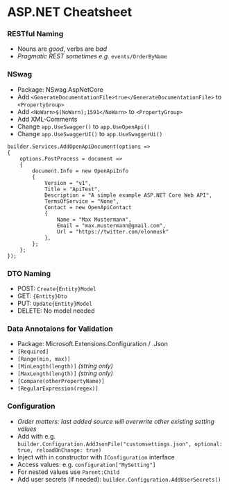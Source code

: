 # ASP.NET Cheatsheet

### RESTful Naming
- Nouns are *good*, verbs are *bad*
- *Pragmatic REST sometimes e.g.* ```events/OrderByName```

### NSwag
- Package: NSwag.AspNetCore
- Add ```<GenerateDocumentationFile>true</GenerateDocumentationFile>``` to ```<PropertyGroup>```
- Add ```<NoWarn>$(NoWarn);1591</NoWarn>``` to ```<PropertyGroup>```
- Add XML-Comments
- Change ```app.UseSwagger()``` to ```app.UseOpenApi()```
- Change ```app.UseSwaggerUI()``` to ```app.UseSwaggerUi()```
```
builder.Services.AddOpenApiDocument(options =>
{
    options.PostProcess = document =>
    {
        document.Info = new OpenApiInfo
        {
            Version = "v1",
            Title = "ApiTest",
            Description = "A simple example ASP.NET Core Web API",
            TermsOfService = "None",
            Contact = new OpenApiContact
            {
                Name = "Max Mustermann",
                Email = "max.mustermann@gmail.com",
                Url = "https://twitter.com/elonmusk"
            },
        };
    };
});
```

### DTO Naming
- POST: ```Create{Entity}Model```
- GET: ```{Entity}Dto```
- PUT: ```Update{Entity}Model```
- DELETE: No model needed

### Data Annotaions for Validation
- Package: Microsoft.Extensions.Configuration / .Json
- ```[Required]```
- ```[Range(min, max)]```
- ```[MinLength(length)]``` *(string only)*
- ```[MaxLength(length)]``` *(string only)*
- ```[Compare(otherPropertyName)]```
- ```[RegularExpression(regex)]```

### Configuration
- *Order matters: last added source will overwrite other existing setting values*
- Add with e.g. ```builder.Configuration.AddJsonFile("customsettings.json", optional: true, reloadOnChange: true)```
- Inject with in constructor with ```IConfiguration``` interface
- Access values: e.g. ```configuration["MySetting"]```
- For nested values use ```Parent:Child```
- Add user secrets (if needed):  ```builder.Configuration.AddUserSecrets()```
